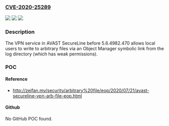 ### [CVE-2020-25289](https://cve.mitre.org/cgi-bin/cvename.cgi?name=CVE-2020-25289)
![](https://img.shields.io/static/v1?label=Product&message=n%2Fa&color=blue)
![](https://img.shields.io/static/v1?label=Version&message=n%2Fa&color=blue)
![](https://img.shields.io/static/v1?label=Vulnerability&message=n%2Fa&color=brighgreen)

### Description

The VPN service in AVAST SecureLine before 5.6.4982.470 allows local users to write to arbitrary files via an Object Manager symbolic link from the log directory (which has weak permissions).

### POC

#### Reference
- http://zeifan.my/security/arbitrary%20file/eop/2020/07/21/avast-secureline-vpn-arb-file-eop.html

#### Github
No GitHub POC found.

